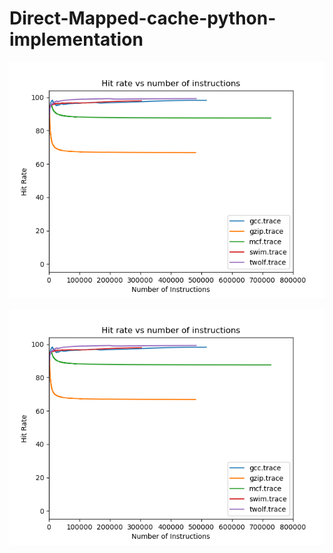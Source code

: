 # Direct-Mapped-cache-python-implementation

![Alt text](hit_ratio_ni.png?raw=true "hit ratio varying with number of instructions")

![Alt text](hit_ratio_ni.png?raw=true "hit ratio varying with change in word size")

